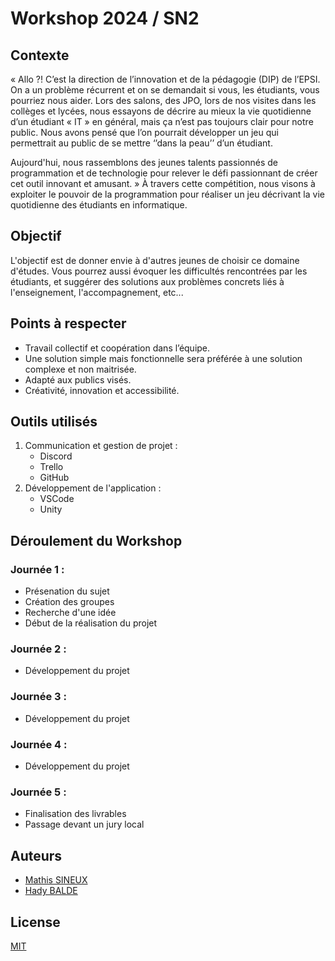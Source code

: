 # Workshop 2024 / SN2

## Contexte
« Allo ?! C’est la direction de l’innovation et de la pédagogie (DIP) de l’EPSI. On a un problème récurrent et on se demandait si vous, les étudiants, vous pourriez nous aider. Lors des salons, des JPO, lors de nos visites dans les collèges et lycées, nous essayons de décrire au mieux la vie quotidienne d’un étudiant « IT » en général, mais ça n’est pas toujours clair pour notre public. Nous avons pensé que l’on pourrait développer un jeu qui permettrait au public de se mettre ‘’dans la peau’’ d’un étudiant. 

Aujourd'hui, nous rassemblons des jeunes talents passionnés de programmation et de technologie pour relever le défi passionnant de créer cet outil innovant et amusant. »
À travers cette compétition, nous visons à exploiter le pouvoir de la programmation pour réaliser un jeu décrivant la vie quotidienne des étudiants en informatique.

## Objectif
L'objectif est de donner envie à d'autres jeunes de choisir ce domaine d'études. Vous pourrez aussi évoquer les difficultés rencontrées par les étudiants, et suggérer des
solutions aux problèmes concrets liés à l'enseignement, l'accompagnement, etc...

## Points à respecter 
- Travail collectif et coopération dans l’équipe.
- Une solution simple mais fonctionnelle sera préférée à une solution complexe et non maitrisée.
- Adapté aux publics visés.
- Créativité, innovation et accessibilité.

## Outils utilisés
1. Communication et gestion de projet :
   - Discord
   - Trello
   - GitHub
2. Développement de l'application :
   - VSCode
   - Unity

## Déroulement du Workshop 
### Journée 1 :
- Présenation du sujet
- Création des groupes
- Recherche d'une idée
- Début de la réalisation du projet

### Journée 2 :
- Développement du projet

### Journée 3 :
- Développement du projet

### Journée 4 :
- Développement du projet

### Journée 5 :
- Finalisation des livrables
- Passage devant un jury local

## Auteurs
- [Mathis SINEUX](https://github.com/MathissGit)
- [Hady BALDE](https://github.com/mugenbankai)

## License
[MIT](https://choosealicense.com/licenses/mit/)
